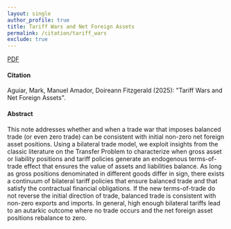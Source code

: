 ```yaml
---
layout: single 
author_profile: true 
title: Tariff Wars and Net Foreign Assets 
permalink: /citation/tariff_wars
exclude: true
---
```


[PDF](https://markaguiar.github.io/files/tariff_deficits.pdf)
#### Citation

Aguiar, Mark, Manuel Amador,  Doireann Fitzgerald (2025): "Tariff Wars and Net Foreign Assets".

#### Abstract

  This note addresses whether and when a trade war that imposes balanced trade (or even zero trade) can be consistent with initial non-zero net foreign asset positions. Using a bilateral trade model, we exploit insights from the classic literature on the Transfer Problem to characterize when gross asset or liability positions and tariff policies generate an endogenous terms-of-trade effect that ensures the value of assets and liabilities balance. As long as gross positions denominated in different goods differ in sign, there exists a continuum of bilateral tariff policies that ensure balanced  trade and that satisfy the contractual financial obligations.  If the new terms-of-trade do not reverse the initial direction of trade, balanced trade is consistent with non-zero exports and imports. In general, high enough bilateral tariffs lead to an autarkic outcome where no trade occurs and the net foreign asset positions rebalance to zero. 